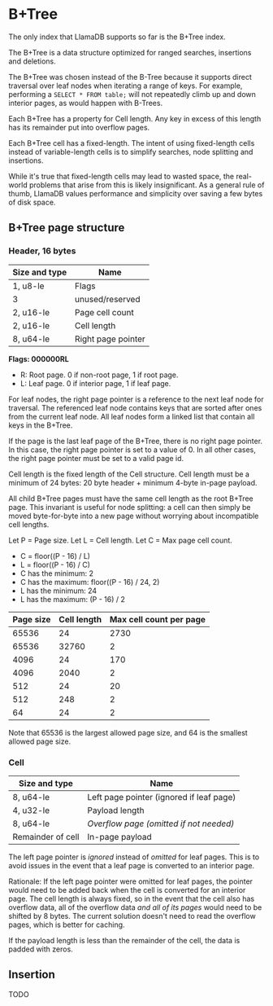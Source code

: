 # B+Tree

The only index that LlamaDB supports so far is the B+Tree index.

The B+Tree is a data structure optimized for ranged searches, insertions
and deletions.

The B+Tree was chosen instead of the B-Tree because it supports direct traversal
over leaf nodes when iterating a range of keys.
For example, performing a `SELECT * FROM table;` will not repeatedly climb up
and down interior pages, as would happen with B-Trees.

Each B+Tree has a property for Cell length.
Any key in excess of this length has its remainder put into overflow pages.

Each B+Tree cell has a fixed-length.
The intent of using fixed-length cells instead of variable-length cells is to
simplify searches, node splitting and insertions.

While it's true that fixed-length cells may lead to wasted space, the real-world
problems that arise from this is likely insignificant.
As a general rule of thumb, LlamaDB values performance and simplicity over
saving a few bytes of disk space.


## B+Tree page structure

### Header, 16 bytes

| Size and type | Name                                        |
|---------------|---------------------------------------------|
| 1, u8-le      | Flags                                       |
| 3             | unused/reserved                             |
| 2, u16-le     | Page cell count                             |
| 2, u16-le     | Cell length                                 |
| 8, u64-le     | Right page pointer                          |

**Flags: 000000RL**

* R: Root page. 0 if non-root page, 1 if root page.
* L: Leaf page. 0 if interior page, 1 if leaf page.

For leaf nodes, the right page pointer is a reference to the next leaf node for traversal.
The referenced leaf node contains keys that are sorted after ones from the current leaf node.
All leaf nodes form a linked list that contain all keys in the B+Tree.

If the page is the last leaf page of the B+Tree, there is no right page pointer.
In this case, the right page pointer is set to a value of 0.
In all other cases, the right page pointer must be set to a valid page id.

Cell length is the fixed length of the Cell structure.
Cell length must be a minimum of 24 bytes: 20 byte header + minimum 4-byte in-page payload.

All child B+Tree pages must have the same cell length as the root B+Tree page.
This invariant is useful for node splitting: a cell can then simply be moved
byte-for-byte into a new page without worrying about incompatible cell lengths.


Let P = Page size. Let L = Cell length. Let C = Max page cell count.

* C = floor((P - 16) / L)
* L = floor((P - 16) / C)
* C has the minimum: 2
* C has the maximum: floor((P - 16) / 24, 2)
* L has the minimum: 24
* L has the maximum: (P - 16) / 2

| Page size | Cell length | Max cell count per page |
|-----------|-------------|-------------------------|
| 65536     | 24          | 2730                    |
| 65536     | 32760       | 2                       |
| 4096      | 24          | 170                     |
| 4096      | 2040        | 2                       |
| 512       | 24          | 20                      |
| 512       | 248         | 2                       |
| 64        | 24          | 2                       |

Note that 65536 is the largest allowed page size,
and 64 is the smallest allowed page size.

### Cell

| Size and type     | Name                                     |
|-------------------|------------------------------------------|
| 8, u64-le         | Left page pointer (ignored if leaf page) |
| 4, u32-le         | Payload length                           |
| 8, u64-le         | _Overflow page (omitted if not needed)_  |
| Remainder of cell | In-page payload                          |

The left page pointer is _ignored_ instead of _omitted_ for leaf pages.
This is to avoid issues in the event that a leaf page is converted to an
interior page.

Rationale:
If the left page pointer were omitted for leaf pages, the pointer would need to
be added back when the cell is converted for an interior page. The cell length
is always fixed, so in the event that the cell also has overflow data,
all of the overflow data _and all of its pages_ would need to be shifted
by 8 bytes.
The current solution doesn't need to read the overflow pages, which is better
for caching.

If the payload length is less than the remainder of the cell, the data is
padded with zeros.


## Insertion

TODO
